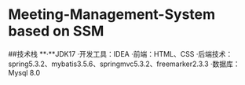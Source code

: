 # Meeting-Management-System based on SSM

##技术栈
**·**JDK17
·开发工具：IDEA
·前端：HTML、CSS
·后端技术：spring5.3.2、mybatis3.5.6、springmvc5.3.2、freemarker2.3.3
·数据库：Mysql 8.0
